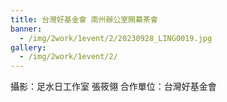 ```yaml
---
title: 台灣好基金會 南州辦公室開幕茶會
banner: 
  - /img/2work/1event/2/20230928_LING0019.jpg
gallery:
  - /img/2work/1event/2/
---
```


攝影：足水日工作室 張筱翎
合作單位：台灣好基金會